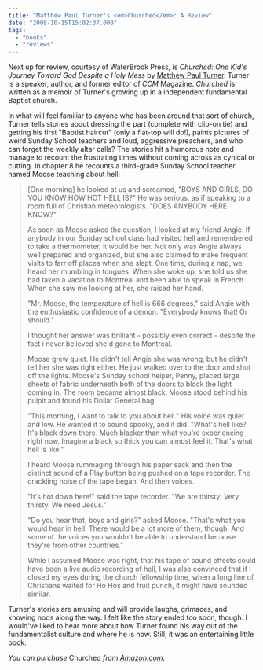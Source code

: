 ```yaml
---
title: "Matthew Paul Turner's <em>Churched</em>: A Review"
date: "2008-10-15T15:02:37.000"
tags: 
  - "books"
  - "reviews"
---
```


Next up for review, courtesy of WaterBrook Press, is _Churched: One Kid's Journey Toward God Despite a Holy Mess_ by [Matthew Paul Turner](http://www.matthewpaulturner.com). Turner is a speaker, author, and former editor of _CCM_ Magazine. _Churched_ is written as a memoir of Turner's growing up in a independent fundamental Baptist church.

In what will feel familiar to anyone who has been around that sort of church, Turner tells stories about dressing the part (complete with clip-on tie) and getting his first "Baptist haircut" (only a flat-top will do!), paints pictures of weird Sunday School teachers and loud, aggressive preachers, and who can forget the weekly altar calls? The stories hit a humorous note and manage to recount the frustrating times without coming across as cynical or cutting. In chapter 8 he recounts a third-grade Sunday School teacher named Moose teaching about hell:

> \[One morning\] he looked at us and screamed, "BOYS AND GIRLS, DO YOU KNOW HOW HOT HELL IS?" He was serious, as if speaking to a room full of Christian meteorologists. "DOES ANYBODY HERE KNOW?"
> 
> As soon as Moose asked the question, I looked at my friend Angie. If anybody in our Sunday school class had visited hell and remembered to take a thermometer, it would be her. Not only was Angie always well prepared and organized, but she also claimed to make frequent visits to farr off places when she slept. One time, during a nap, we heard her mumbling in tongues. When she woke up, she told us she had taken a vacation to Montreal and been able to speak in French. When she saw me looking at her, she raised her hand.
> 
> "Mr. Moose, the temperature of hell is 666 degrees," said Angie with the enthusiastic confidence of a demon. "Everybody knows that! Or should."
> 
> I thought her answer was brilliant - possibly even correct - despite the fact i never believed she'd gone to Montreal.
> 
> Moose grew quiet. He didn't tell Angie she was wrong, but he didn't tell her she was right either. He just walked over to the door and shut off the lights. Moose's Sunday school helper, Penny, placed large sheets of fabric underneath both of the doors to block the light coming in. The room became almost black. Moose stood behind his pulpit and found his Dollar General bag.
> 
> "This morning, I want to talk to you about hell." His voice was quiet and low. He wanted it to sound spooky, and it did. "What's hell like? It's black down there. Much blacker than what you're experiencing right now. Imagine a black so thick you can almost feel it. That's what hell is like."
> 
> I heard Moose rummaging through his paper sack and then the distinct sound of a Play button being pushed on a tape recorder. The crackling noise of the tape began. And then voices.
> 
> "It's hot down here!" said the tape recorder. "We are thirsty! Very thirsty. We need Jesus."
> 
> "Do you hear that, boys and girls?" asked Moose. "That's what you would hear in hell. There would be a lot more of them, though. And some of the voices you wouldn't be able to understand because they're from other countries."
> 
> While I assumed Moose was right, that his tape of sound effects could have been a live audio recording of hell, I was also convinced that if I closed my eyes during the church fellowship time, when a long line of Christians waited for Ho Hos and fruit punch, it might have sounded similar.

Turner's stories are amusing and will provide laughs, grimaces, and knowing nods along the way. I felt like the story ended too soon, though. I would've liked to hear more about how Turner found his way out of the fundamentalist culture and where he is now. Still, it was an entertaining little book.

_You can purchase_ Churched _from [Amazon.com](http://www.amazon.com/Churched-Kids-Journey-Toward-Despite/dp/1400074711%3FSubscriptionId%3D02E5W5871AJF7PMMMS82%26tag%3Dscifirev-20%26linkCode%3Dxm2%26camp%3D2025%26creative%3D165953%26creativeASIN%3D1400074711)_.
